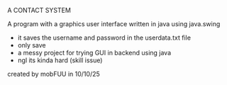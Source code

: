A CONTACT SYSTEM 

A program with a graphics user interface
written in java using java.swing

* it saves the username and password in the userdata.txt file
* only save
* a messy project for trying GUI in backend using java
* ngl its kinda hard (skill issue)

created by mobFUU in 10/10/25
